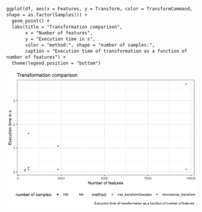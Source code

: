     ggplot(df, aes(x = Features, y = Transform, color = TransformCommand, shape = as.factor(Samples))) +
      geom_point() +
      labs(title = "Transformation comparison",
           x = "Number of features",
           y = "Execution time in s",
           color = "method:", shape = "number of samples:",
           caption = "Execution time of transformation as a function of number of features") +
      theme(legend.position = "bottom")

![](benchmark_files/figure-markdown_strict/transformation_features-1.png)
